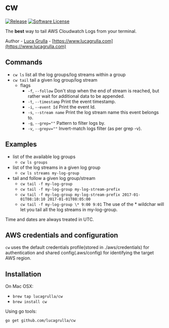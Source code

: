 # cw 
[![Release](https://img.shields.io/github/release/lucagrulla/cw.svg?style=flat-square)](https://github.com/lucagrulla/cw/releases/latest)
[![Software License](https://img.shields.io/badge/license-apache2-brightgreen.svg?style=flat-square)](LICENSE.md)


The **best** way to tail AWS Cloudwatch Logs from your terminal.

Author - [Luca Grulla](https://www.lucagrulla.com)  - [https://www.lucagrulla.com](https://www.lucagrulla.com)

## Commands

* `cw ls` list all the log groups/log streams within a group
* `cw tail` tail a given log group/log stream
  * flags
    *  `-f`, `--follow`       Don't stop when the end of stream is reached, but rather wait for additional data to be appended.
    *  `-t`, `--timestamp`    Print the event timestamp.
    *  `-i`, `--event Id`     Print the event Id.
    *  `-s`, `--stream name`  Print the log stream name this event belongs to.
    *  `-g`, `--grep=""`      Pattern to filter logs by.
    *  `-v`, `--grepv=""`     Invert-match logs filter (as per grep -v).

## Examples

* list of the available log groups
  * `cw ls groups`
* list of the log streams in a given log group
  * `cw ls streams my-log-group`
* tail and follow a given log group/stream
  * `cw tail -f my-log-group` 
  * `cw tail -f my-log-group my-log-stream-prefix` 
  * `cw tail -f my-log-group my-log-stream-prefix 2017-01-01T08:10:10 2017-01-01T08:05:00`  
  * `cw tail -f my-log-group \* 9:00 9:01` The use of the \* wildchar will let you tail all the log streams in my-log-group. 

Time and dates are always treated in UTC.


## AWS credentials and configuration

`cw` uses the default credentials profile(stored in ./aws/credentials) for authentication and shared config(.aws/config) for identifying the target AWS region. 

 
## Installation

On Mac OSX:

* `brew tap lucagrulla/cw`
* `brew install cw`

Using go tools:

`go get github.com/lucagrulla/cw`
